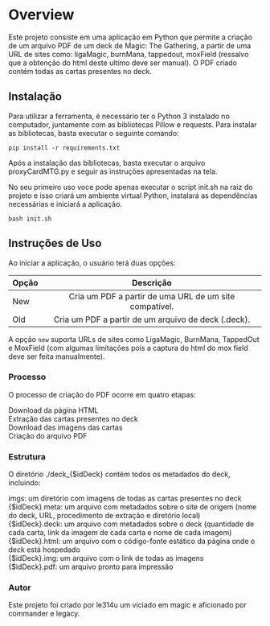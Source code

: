 # Overview

Este projeto consiste em uma aplicação em Python que permite a criação de um arquivo PDF de um deck de Magic: The Gathering, a partir de uma URL de sites como: ligaMagic, burnMana, tappedout, moxField (ressalvo que a obtenção do html deste ultimo deve ser manual). O PDF criado contém todas as cartas presentes no deck.

## Instalação

Para utilizar a ferramenta, é necessário ter o Python 3 instalado no computador, juntamente com as bibliotecas Pillow e requests. Para instalar as bibliotecas, basta executar o seguinte comando:

```pip install -r requirements.txt```

Após a instalação das bibliotecas, basta executar o arquivo proxyCardMTG.py e seguir as instruções apresentadas na tela.

No seu primeiro uso voce pode apenas executar o script init.sh na raiz do projeto e isso  criará um ambiente virtual Python, instalará as dependências necessárias e iniciará a aplicação.

```bash init.sh```

## Instruções de Uso

Ao iniciar a aplicação, o usuário terá duas opções:

| Opção  | Descrição                                               |
|--------|:--------------------------------------------------------:|
| New    | Cria um PDF a partir de uma URL de um site compatível.   |
| Old    | Cria um PDF a partir de um arquivo de deck (.deck).      |

A opção `new` suporta URLs de sites como LigaMagic, BurnMana, TappedOut e MoxField (com algumas limitações pois a captura do html do mox field deve ser feita manualmente).

### Processo

O processo de criação do PDF ocorre em quatro etapas:

Download da página HTML  
Extração das cartas presentes no deck  
Download das imagens das cartas  
Criação do arquivo PDF  

### Estrutura
O diretório ./deck_{$idDeck} contém todos os metadados do deck, incluindo:

imgs: um diretório com imagens de todas as cartas presentes no deck  
{$idDeck}.meta: um arquivo com metadados sobre o site de origem (nome do deck, URL, procedimento de extração e diretório local)  
{$idDeck}.deck: um arquivo com metadados sobre o deck (quantidade de cada carta, link da imagem de cada carta e nome de cada imagem)  
{$idDeck}.html: um arquivo com o código-fonte estático da página onde o deck está hospedado  
{$idDeck}.img: um arquivo com o link de todas as imagens  
{$idDeck}.pdf: um arquivo pronto para impressão  

### Autor
Este projeto foi criado por le314u um viciado em magic e aficionado por commander e legacy.


